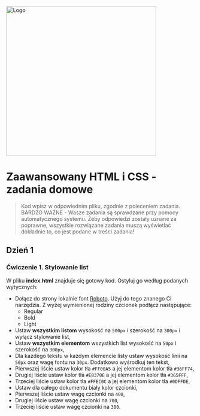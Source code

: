 <img alt="Logo" src="http://coderslab.pl/wp-content/themes/coderslab/svg/logo-coderslab.svg" width="400">

# Zaawansowany HTML i CSS - zadania domowe

> Kod wpisz w odpowiednim pliku, zgodnie z poleceniem zadania. BARDZO WAŻNE - Wasze zadania są sprawdzane przy pomocy automatycznego systemu. Żeby odpowiedzi zostały uznane za poprawne, wszystkie rozwiązane zadania muszą wyświetlać dokładnie to, co jest podane w treści zadania!

## Dzień 1

### Ćwiczenie 1. Stylowanie list

W pliku __index.html__ znajduje się gotowy kod. Ostyluj go według podanych wytycznych:

* Dołącz do strony lokalnie font [Roboto](https://fonts.google.com/specimen/Roboto). Użyj do tego znanego Ci narzędzia. Z wyżej wymienionej rodziny czcionek podłącz następujące:
    * Regular
    * Bold
    * Light
* Ustaw __wszystkim listom__ wysokość na ```500px``` i szerokość na ```300px``` i wyłącz stylowanie list,
* Ustaw __wszystkim elementom__ wszystkich list wysokość na ```50px``` i szerokość na ```300px```,
* Dla każdego tekstu w każdym elemencie listy ustaw wysokość linii na ```50px``` oraz wagę fontu na ```30px```. Dodatkowo wyśrodkuj ten tekst,
* Pierwszej liście ustaw kolor tła ```#FF00A5``` a jej elementom kolor tła ```#36FF74```,
* Drugiej liście ustaw kolor tła ```#E8370E``` a jej elementom kolor tła ```#365FFF```,
* Trzeciej liście ustaw kolor tła ```#FFEC0C``` a jej elementom kolor tła ```#0DFFDE```,
* Ustaw dla całego dokumentu biały kolor czcionki,
* Pierwszej liście ustaw wagę czcionki na ```400```,
* Drugiej liście ustaw wagę czcionki na ```700```,
* Trzeciej liście ustaw wagę czcionki na ```300```.
